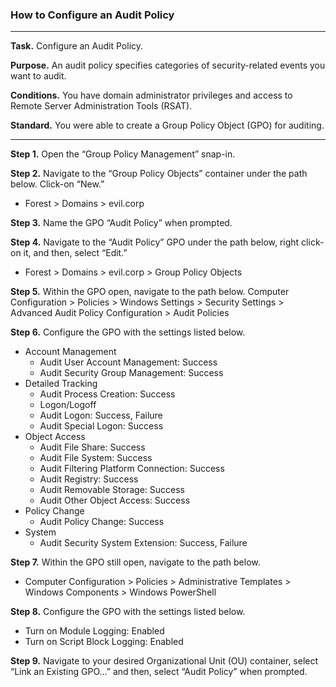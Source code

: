 ### How to Configure an Audit Policy

---

**Task.** Configure an Audit Policy.

**Purpose.** An audit policy specifies categories of security-related events you want to audit.

**Conditions.** You have domain administrator privileges and access to Remote Server Administration Tools (RSAT).  

**Standard.** You were able to create a Group Policy Object (GPO) for auditing.

---

**Step 1.** Open the “Group Policy Management” snap-in. 

**Step 2.** Navigate to the “Group Policy Objects” container under the path below. Click-on “New.”
* Forest > Domains > evil.corp

**Step 3.** Name the GPO “Audit Policy” when prompted. 

**Step 4.** Navigate to the “Audit Policy” GPO under the path below, right click-on it, and then, select “Edit.”
* Forest > Domains > evil.corp > Group Policy Objects 

**Step 5.** Within the GPO open, navigate to the path below. 
Computer Configuration > Policies > Windows Settings > Security Settings > Advanced Audit Policy Configuration > Audit Policies

**Step 6.** Configure the GPO with the settings listed below. 
* Account Management
  * Audit User Account Management: Success
  * Audit Security Group Management: Success
* Detailed Tracking
  * Audit Process Creation: Success
  * Logon/Logoff
  * Audit Logon: Success, Failure
  * Audit Special Logon: Success
* Object Access
  * Audit File Share: Success
  * Audit File System: Success
  * Audit Filtering Platform Connection: Success
  * Audit Registry: Success
  * Audit Removable Storage: Success
  * Audit Other Object Access: Success
* Policy Change
  * Audit Policy Change: Success
* System
  * Audit Security System Extension: Success, Failure

**Step 7.** Within the GPO still open, navigate to the path below. 
* Computer Configuration > Policies > Administrative Templates > Windows Components > Windows PowerShell

**Step 8.** Configure the GPO with the settings listed below. 
* Turn on Module Logging: Enabled
* Turn on Script Block Logging: Enabled

**Step 9.** Navigate to your desired Organizational Unit (OU) container, select “Link an Existing GPO…” and then, select “Audit Policy” when prompted. 
